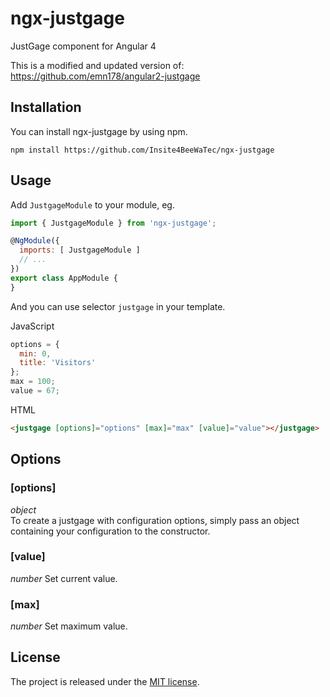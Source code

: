 # ngx-justgage
JustGage component for Angular 4

This is a modified and updated version of: https://github.com/emn178/angular2-justgage

## Installation
You can install ngx-justgage by using npm.
```
npm install https://github.com/Insite4BeeWaTec/ngx-justgage
```

## Usage
Add `JustgageModule` to your module, eg.
```JavaScript
import { JustgageModule } from 'ngx-justgage';

@NgModule({
  imports: [ JustgageModule ]
  // ...
})
export class AppModule {
}
```
And you can use selector `justgage` in your template.

JavaScript
```JavaScript
options = {
  min: 0,
  title: 'Visitors'
};
max = 100;
value = 67;
```
HTML
```HTML
<justgage [options]="options" [max]="max" [value]="value"></justgage>
```

## Options
### [options]
*object*  
To create a justgage with configuration options, simply pass an object containing your configuration to the constructor.

### [value]
*number*
Set current value.

### [max]
*number*
Set maximum value.

## License
The project is released under the [MIT license](http://www.opensource.org/licenses/MIT).
